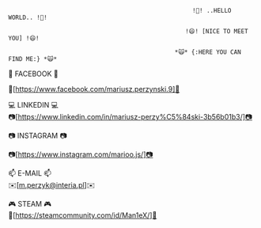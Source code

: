                                                         !👋! ..HELLO WORLD.. !👋!
   
                                                      !😄! [NICE TO MEET YOU] !😄!
   
                                                   *🙀* {:HERE YOU CAN FIND ME:} *🙀*


📲                   FACEBOOK                   📲

📲[https://www.facebook.com/mariusz.perzynski.9]📲


💻                            LINKEDIN                           💻     
📷[https://www.linkedin.com/in/mariusz-perzy%C5%84ski-3b56b01b3/]📷



📷                INSTAGRAM             📷

📷[https://www.instagram.com/marioo.js/]📷



📫         E-MAIL      📫     
✉️[m.perzyk@interia.pl]✉️


🎮                   STEAM               🎮      
👾[https://steamcommunity.com/id/Man1eX/]👾




